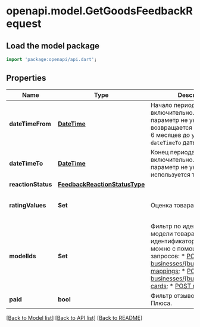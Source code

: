 # openapi.model.GetGoodsFeedbackRequest

## Load the model package
```dart
import 'package:openapi/api.dart';
```

## Properties
Name | Type | Description | Notes
------------ | ------------- | ------------- | -------------
**dateTimeFrom** | [**DateTime**](DateTime.md) | Начало периода. Не включительно.  Если параметр не указан, возвращается информация за 6 месяцев до указанной в `dateTimeTo` даты.  | [optional] 
**dateTimeTo** | [**DateTime**](DateTime.md) | Конец периода. Не включительно.  Если параметр не указан, используется текущая дата.  | [optional] 
**reactionStatus** | [**FeedbackReactionStatusType**](FeedbackReactionStatusType.md) |  | [optional] 
**ratingValues** | **Set<int>** | Оценка товара. | [optional] [default to const {}]
**modelIds** | **Set<int>** | Фильтр по идентификатору модели товара.  Получить идентификатор модели можно с помощью одного из запросов:  * [POST businesses/{businessId}/offer-mappings](../../reference/business-assortment/getOfferMappings.md);  * [POST businesses/{businessId}/offer-cards](../../reference/content/getOfferCardsContentStatus.md);  * [POST models](../../reference/models/getModels.md).  | [optional] [default to const {}]
**paid** | **bool** | Фильтр отзывов за баллы Плюса. | [optional] 

[[Back to Model list]](../README.md#documentation-for-models) [[Back to API list]](../README.md#documentation-for-api-endpoints) [[Back to README]](../README.md)


